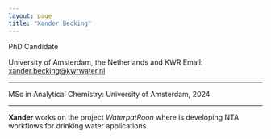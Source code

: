 ```yaml
---
layout: page
title: "Xander Becking"
---
```


PhD Candidate 

University of Amsterdam, the Netherlands and KWR
Email: xander.becking@kwrwater.nl

---

MSc in Analytical Chemistry: University of Amsterdam, 2024

---

**Xander** works on the project *WaterpatRoon* where is developing NTA workflows for drinking water applications.  
